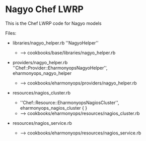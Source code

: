 Nagyo Chef LWRP
===============

This is the Chef LWRP code for Nagyo models

Files:
  - libraries/nagyo_helper.rb  ''NagyoHelper''
    - --> cookbooks/base/libraries/nagyo_helper.rb

  - providers/nagyo_helper.rb  
    ''Chef::Provider::EharmonyopsNagyoHelper'', eharmonyops_nagyo_helper
    - --> cookbooks/eharmonyops/providers/nagyo_helper.rb

  - resources/nagios_cluster.rb
    - ''Chef::Resource::EharmonyopsNagiosCluster'', 
      eharmonyops_nagios_cluster { }
    - --> cookbooks/eharmonyops/resources/nagios_cluster.rb
  - resources/nagios_service.rb
    - --> cookbooks/eharmonyops/resources/nagios_service.rb
  



